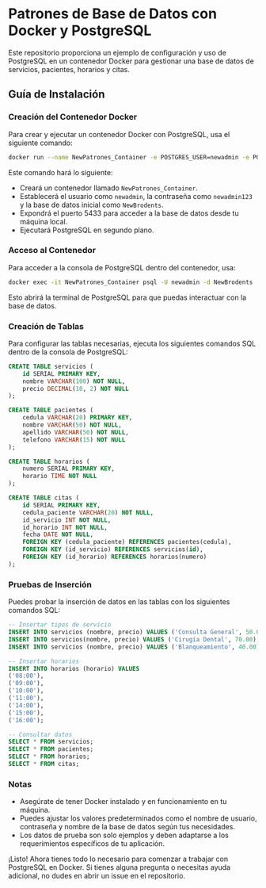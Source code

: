 # Patrones de Base de Datos con Docker y PostgreSQL

Este repositorio proporciona un ejemplo de configuración y uso de PostgreSQL en un contenedor Docker para gestionar una base de datos de servicios, pacientes, horarios y citas.

## Guía de Instalación

### Creación del Contenedor Docker

Para crear y ejecutar un contenedor Docker con PostgreSQL, usa el siguiente comando:

```bash
docker run --name NewPatrones_Container -e POSTGRES_USER=newadmin -e POSTGRES_PASSWORD=newadmin123 -e POSTGRES_DB=NewBrodents -p 5433:5432 -d postgres:latest
```

Este comando hará lo siguiente:
- Creará un contenedor llamado `NewPatrones_Container`.
- Establecerá el usuario como `newadmin`, la contraseña como `newadmin123` y la base de datos inicial como `NewBrodents`.
- Expondrá el puerto 5433 para acceder a la base de datos desde tu máquina local.
- Ejecutará PostgreSQL en segundo plano.

### Acceso al Contenedor

Para acceder a la consola de PostgreSQL dentro del contenedor, usa:

```bash
docker exec -it NewPatrones_Container psql -U newadmin -d NewBrodents
```

Esto abrirá la terminal de PostgreSQL para que puedas interactuar con la base de datos.

### Creación de Tablas

Para configurar las tablas necesarias, ejecuta los siguientes comandos SQL dentro de la consola de PostgreSQL:

```sql
CREATE TABLE servicios (
    id SERIAL PRIMARY KEY,
    nombre VARCHAR(100) NOT NULL,
    precio DECIMAL(10, 2) NOT NULL
);

CREATE TABLE pacientes (
    cedula VARCHAR(20) PRIMARY KEY,
    nombre VARCHAR(50) NOT NULL,
    apellido VARCHAR(50) NOT NULL,
    telefono VARCHAR(15) NOT NULL
);

CREATE TABLE horarios (
    numero SERIAL PRIMARY KEY,
    horario TIME NOT NULL
);

CREATE TABLE citas (
    id SERIAL PRIMARY KEY,
    cedula_paciente VARCHAR(20) NOT NULL,
    id_servicio INT NOT NULL,
    id_horario INT NOT NULL,
    fecha DATE NOT NULL,
    FOREIGN KEY (cedula_paciente) REFERENCES pacientes(cedula),
    FOREIGN KEY (id_servicio) REFERENCES servicios(id),
    FOREIGN KEY (id_horario) REFERENCES horarios(numero)
);
```

### Pruebas de Inserción

Puedes probar la inserción de datos en las tablas con los siguientes comandos SQL:

```sql
-- Insertar tipos de servicio
INSERT INTO servicios (nombre, precio) VALUES ('Consulta General', 50.00);
INSERT INTO servicios(nombre, precio) VALUES ('Cirugía Dental', 70.00);
INSERT INTO servicios (nombre, precio) VALUES ('Blanqueamiento', 40.00);

-- Insertar horarios
INSERT INTO horarios (horario) VALUES
('08:00'),
('09:00'),
('10:00'),
('11:00'),
('14:00'),
('15:00'),
('16:00');

-- Consultar datos
SELECT * FROM servicios;
SELECT * FROM pacientes;
SELECT * FROM horarios;
SELECT * FROM citas;
```

### Notas

- Asegúrate de tener Docker instalado y en funcionamiento en tu máquina.
- Puedes ajustar los valores predeterminados como el nombre de usuario, contraseña y nombre de la base de datos según tus necesidades.
- Los datos de prueba son solo ejemplos y deben adaptarse a los requerimientos específicos de tu aplicación.

¡Listo! Ahora tienes todo lo necesario para comenzar a trabajar con PostgreSQL en Docker. Si tienes alguna pregunta o necesitas ayuda adicional, no dudes en abrir un issue en el repositorio.